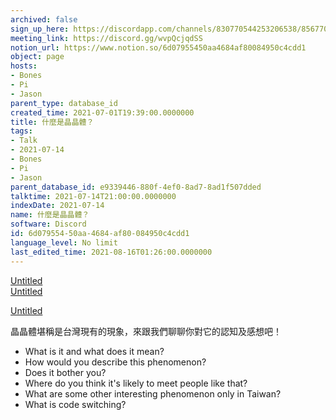 ```yaml
---
archived: false
sign_up_here: https://discordapp.com/channels/830770544253206538/856770166356049960/860141754656620575
meeting_link: https://discord.gg/wvpQcjqdSS
notion_url: https://www.notion.so/6d07955450aa4684af80084950c4cdd1
object: page
hosts:
- Bones
- Pi
- Jason
parent_type: database_id
created_time: 2021-07-01T19:39:00.0000000
title: 什麼是晶晶體？
tags:
- Talk
- 2021-07-14
- Bones
- Pi
- Jason
parent_database_id: e9339446-880f-4ef0-8ad7-8ad1f507dded
talktime: 2021-07-14T21:00:00.0000000
indexDate: 2021-07-14
name: 什麼是晶晶體？
software: Discord
id: 6d079554-50aa-4684-af80-084950c4cdd1
language_level: No limit
last_edited_time: 2021-08-16T01:26:00.0000000
---
```



[Untitled](https://www.notion.so/60226399bd024bf4bf588586f8013a21)   
[Untitled](https://www.notion.so/cb083fc4f0b7459aa5afe1900ef25a1f)   

[Untitled](https://www.notion.so/482e61b02b9c4456b2b4fe86bb7544c6)   




晶晶體堪稱是台灣現有的現象，來跟我們聊聊你對它的認知及感想吧！

   - What is it and what does it mean?
   - How would you describe this phenomenon?
   - Does it bother you?
   - Where do you think it's likely to meet people like that?
   - What are some other interesting phenomenon only in Taiwan?
   - What is code switching?



